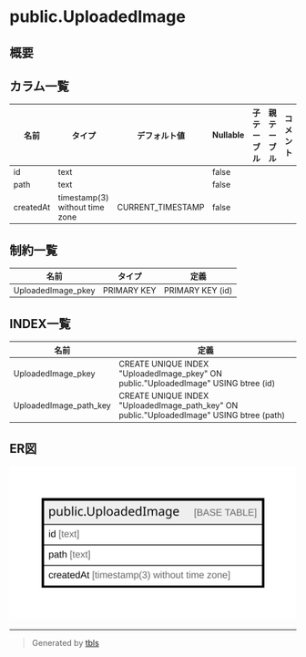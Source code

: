 # public.UploadedImage

## 概要

## カラム一覧

| 名前 | タイプ | デフォルト値 | Nullable | 子テーブル | 親テーブル | コメント |
| ---- | ------ | ------------ | -------- | ---------- | ---------- | -------- |
| id | text |  | false |  |  |  |
| path | text |  | false |  |  |  |
| createdAt | timestamp(3) without time zone | CURRENT_TIMESTAMP | false |  |  |  |

## 制約一覧

| 名前 | タイプ | 定義 |
| ---- | ---- | ---------- |
| UploadedImage_pkey | PRIMARY KEY | PRIMARY KEY (id) |

## INDEX一覧

| 名前 | 定義 |
| ---- | ---------- |
| UploadedImage_pkey | CREATE UNIQUE INDEX "UploadedImage_pkey" ON public."UploadedImage" USING btree (id) |
| UploadedImage_path_key | CREATE UNIQUE INDEX "UploadedImage_path_key" ON public."UploadedImage" USING btree (path) |

## ER図

![er](public.UploadedImage.svg)

---

> Generated by [tbls](https://github.com/k1LoW/tbls)
